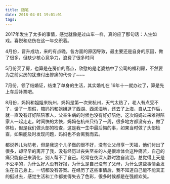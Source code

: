```yaml
---
title: 随笔
date: 2018-04-01 19:01:01
tags:
---
```


2017年发生了太多的事情，感觉就像是过山车一样，真的应了那句话：人生如戏。喜悦和悲伤在这一年交织着。

4月份，晋升成功，来的有点晚，各方面的原因导致，最主要还是自身的原因，做了很多，但缺少核心竞争力，浪费了很多时间

5月份买了房，也算是在房价的高点，欣慰的是老婆抽中了公司的福利房，不然要为之前买房的犹豫付出惨痛的代价了~~~

7月份，领了结婚证，结束了单身的生活，其实婚礼在 16年十一就办过了，算是先上车后补票吧。

8月份，妈妈和姐姐来杭州，妈妈是第一次来杭州，天气太热了，老人有点受不了，请了一周假，陪妈妈和姐姐逛了西湖、西溪湿地，还去了上海，自从工作后，就一直没有好好陪陪家人，父亲生病的时候也没有好好陪他，这次妈妈过来难得陪家人一起走走。时间快的太快，妈妈在杭州只待了一周，很多地方都没有去，做了体检，但是我们做头部的检查，这是我一生中最后悔的事，如果当时做了头部检查，如果能及时发现问题，妈妈也不会离我而去。

都说养儿为防老，但是我这个儿子做的很不好，没有让父母享一天福，他们付出了很多，却早早的离开了我，没有经历过丧失至亲的人是很难体会这种痛苦，自己的痛只能自己来消化，别人帮不了自己。经常在夜深人静时独自流泪，总觉得上天是不公平的，为什么好人没有好报，为什么是自己没有了父母，为什么这些事情会发生在自己身上，一切都没有答案。在经历了这些事情后，我不知道自己能不能真正的挺过去，感觉生活和工作都变得失去了色彩，很多时候都是在强颜欢笑。
